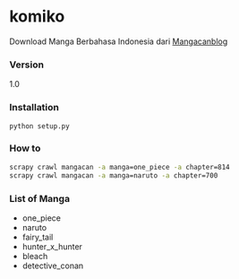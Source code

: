 # komiko
Download Manga Berbahasa Indonesia dari [Mangacanblog]

### Version
1.0

### Installation
``` python setup.py ```

### How to
``` sh
scrapy crawl mangacan -a manga=one_piece -a chapter=814 
scrapy crawl mangacan -a manga=naruto -a chapter=700 
```

### List of Manga
* one_piece
* naruto
* fairy_tail
* hunter_x_hunter
* bleach
* detective_conan

[Mangacanblog]: <http://mangacanblog.com>